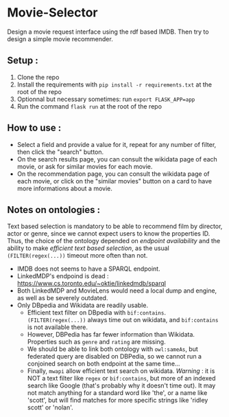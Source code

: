# Movie-Selector
Design a movie request interface using the rdf based IMDB. Then try to design a simple movie recommender.

## Setup :
1. Clone the repo
2. Install the requirements with `pip install -r requirements.txt` at the root of the repo
3. Optionnal but necessary sometimes: run `export FLASK_APP=app`
4. Run the command `flask run` at the root of the repo

## How to use :
- Select a field and provide a value for it, repeat for any number of filter, then click the "search" button.
- On the search results page, you can consult the wikidata page of each movie, or ask for similar movies for each movie.
- On the recommendation page, you can consult the wikidata page of each movie, or click on the "similar movies" button on a card to have more informations about a movie.

## Notes on ontologies :
Text based selection is mandatory to be able to recommend film by director, actor or genre, since we cannot expect users to know the properties ID.
Thus, the choice of the ontology depended on *endpoint availability* and the ability to make *efficient text based selection*, as the usual `(FILTER(regex(...))` timeout more often than not. 
- IMDB does not seems to have a SPARQL endpoint.
- LinkedMDP's endpoind is dead : https://www.cs.toronto.edu/~oktie/linkedmdb/sparql
- Both LinkedMDP and MovieLens would need a local dump and engine, as well as be severely outdated.
- Only DBpedia and Wikidata are readily usable.
    - Efficient text filter on DBpedia with `bif:contains`. `(FILTER(regex(...))` always time out on wikidata, and `bif:contains` is not available there.
    - However, DBPedia has far fewer information than Wikidata. Properties such as `genre` and `rating` are missing.
    - We should be able to link both ontology with `owl:sameAs`, but federated query are disabled on DBPedia, so we cannot run a conjoined search on both endpoint at the same time...
    - Finally, `mwapi` allow efficient text search on wikidata. *Warning* : it is NOT a text filter like `regex` or `bif:contains`, but more of an indexed search like Google (that's probably why it doesn't time out). It may not match anything for a standard word like 'the', or a name like 'scott', but will find matches for more specific strings like 'ridley scott' or 'nolan'.
